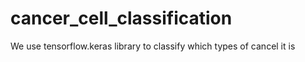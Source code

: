 # cancer_cell_classification
We use tensorflow.keras library to classify which types of cancel it is
